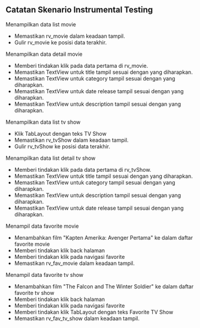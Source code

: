 ## Catatan Skenario Instrumental Testing

Menampilkan data list movie
- Memastikan rv_movie dalam keadaan tampil.
- Gulir rv_movie ke posisi data terakhir.

Menampilkan data detail movie
- Memberi tindakan klik pada data pertama di rv_movie.
- Memastikan TextView untuk title tampil sesuai dengan yang diharapkan.
- Memastikan TextView untuk category tampil sesuai dengan yang diharapkan.
- Memastikan TextView untuk date release tampil sesuai dengan yang diharapkan.
- Memastikan TextView untuk description tampil sesuai dengan yang diharapkan.

Menampilkan data list tv show
- Klik TabLayout dengan teks TV Show
- Memastikan rv_tvShow dalam keadaan tampil.
- Gulir rv_tvShow ke posisi data terakhir.

Menampilkan data list detail tv show
- Memberi tindakan klik pada data pertama di rv_tvShow.
- Memastikan TextView untuk title tampil sesuai dengan yang diharapkan.
- Memastikan TextView untuk category tampil sesuai dengan yang diharapkan.
- Memastikan TextView untuk description tampil sesuai dengan yang diharapkan.
- Memastikan TextView untuk date release tampil sesuai dengan yang diharapkan.

Menampil data favorite movie
- Menambahkan film "Kapten Amerika: Avenger Pertama" ke dalam daftar favorite movie
- Memberi tindakan klik back halaman
- Memberi tindakan klik pada navigasi favorite
- Memastikan rv_fav_movie dalam keadaan tampil.

Menampil data favorite tv show
- Menambahkan film "The Falcon and The Winter Soldier" ke dalam daftar favorite tv show
- Memberi tindakan klik back halaman
- Memberi tindakan klik pada navigasi favorite
- Memberi tindakan klik TabLayout dengan teks Favorite TV Show
- Memastikan rv_fav_tv_show dalam keadaan tampil.
